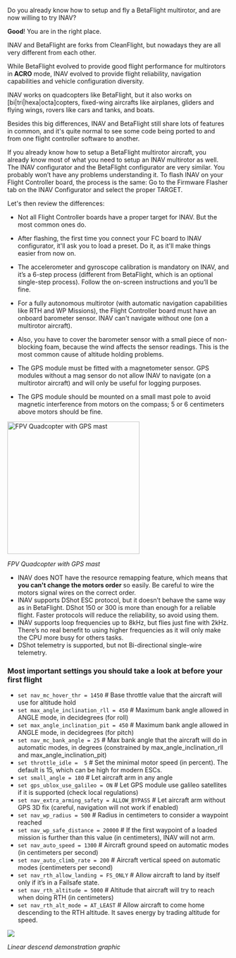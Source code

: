 Do you already know how to setup and fly a BetaFlight multirotor, and are now willing to try INAV?

**Good**! You are in the right place.

INAV and BetaFlight are forks from CleanFlight, but nowadays they are all very different from each other.

While BetaFlight evolved to provide good flight performance for multirotors in **ACRO** mode, INAV evolved to provide flight reliability, navigation capabilities and vehicle configuration diversity.

INAV works on quadcopters like BetaFlight, but it also works on [bi|tri|hexa|octa]copters, fixed-wing aircrafts like airplanes, gliders and flying wings, rovers like cars and tanks, and boats.

Besides this big differences, INAV and BetaFlight still share lots of features in common, and it's quite normal to see some code being ported to and from one flight controller software to another.

If you already know how to setup a BetaFlight multirotor aircraft, you already know most of what you need to setup an INAV multirotor as well. The INAV configurator and the BetaFlight configurator are very similar. You probably won’t have any problems understanding it. To flash INAV on your Flight Controller board, the process is the same: Go to the Firmware Flasher tab on the INAV Configurator and select the proper TARGET.

Let's then review the differences:

* Not all Flight Controller boards have a proper target for INAV. But the most common ones do.
* After flashing, the first time you connect your FC board to INAV configurator, it'll ask you to load a preset. Do it, as it'll make things easier from now on.
* The accelerometer and gyroscope calibration is mandatory on INAV, and it’s a 6-step process (different from BetaFlight, which is an optional single-step process). Follow the on-screen instructions and you’ll be fine.
* For a fully autonomous multirotor (with automatic navigation capabilities like RTH and WP Missions), the Flight Controller board must have an onboard barometer sensor. INAV can't navigate without one (on a multirotor aircraft). 
* Also, you have to cover the barometer sensor with a small piece of non-blocking foam, because the wind affects the sensor readings. This is the most common cause of altitude holding problems.
* The GPS module must be fitted with a magnetometer sensor. GPS modules without a mag sensor do not allow INAV to navigate (on a multirotor aircraft) and will only be useful for logging purposes.

* The GPS module should be mounted on a small mast pole to avoid magnetic interference from motors on the compass; 5 or 6 centimeters above motors should be fine.

<img src="https://user-images.githubusercontent.com/17026744/68337067-7aaa7880-00be-11ea-8096-e6b9c74abb0a.jpg" width="300" alt="FPV Quadcopter with GPS mast" />

_FPV Quadcopter with GPS mast_


* INAV does NOT have the resource remapping feature, which means that **you can't change the motors order** so easily. Be careful to wire the motors signal wires on the correct order.
* INAV supports DShot ESC protocol, but it doesn’t behave the same way as in BetaFlight. DShot 150 or 300 is more than enough for a reliable flight. Faster protocols will reduce the reliability, so avoid using them.
* INAV supports loop frequencies up to 8kHz, but flies just fine with 2kHz. There’s no real benefit to using higher frequencies as it will only make the CPU more busy for others tasks.
* DShot telemetry is supported, but not Bi-directional single-wire telemetry.

### Most important settings you should take a look at before your first flight

* `set nav_mc_hover_thr = 1450` # Base throttle value that the aircraft will use for altitude hold
* `set max_angle_inclination_rll = 450` # Maximum bank angle allowed in ANGLE mode, in decidegrees (for roll)
* `set max_angle_inclination_pit = 450` # Maximum bank angle allowed in ANGLE mode, in decidegrees (for pitch)
* `set nav_mc_bank_angle = 25` # Max bank angle that the aircraft will do in automatic modes, in degrees (constrained by max_angle_inclination_rll and max_angle_inclination_pit)
* `set throttle_idle =  5` # Set the minimal motor speed (in percent). The default is 15, which can be high for modern ESCs.
* `set small_angle = 180` # Let aircraft arm in any angle
* `set gps_ublox_use_galileo = ON` # Let GPS module use galileo satellites if it is supported (check local regulations)
* `set nav_extra_arming_safety = ALLOW_BYPASS` # Let aircraft arm without GPS 3D fix (careful, navigation will not work if enabled)
* `set nav_wp_radius = 500` # Radius in centimeters to consider a waypoint reached
* `set nav_wp_safe_distance = 20000` # If the first waypoint of a loaded mission is further than this value (in centimeters), INAV will not arm.
* `set nav_auto_speed = 1300` # Aircraft ground speed on automatic modes (in centimeters per second)
* `set nav_auto_climb_rate = 200` # Aircraft vertical speed on automatic modes (centimeters per second)
* `set nav_rth_allow_landing = FS_ONLY` # Allow aircraft to land by itself only if it’s in a Failsafe state.
* `set nav_rth_altitude = 5000` # Altitude that aircraft will try to reach when doing RTH (in centimeters)
* `set nav_rth_alt_mode = AT_LEAST` # Allow aircraft to come home descending to the RTH altitude. It saves energy by trading altitude for speed.

![](https://i.imgur.com/CPgKb4w.png)

_Linear descend demonstration graphic_


